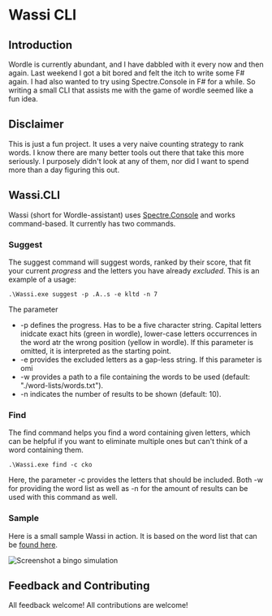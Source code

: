 # Wassi CLI

## Introduction
Wordle is currently abundant, and I have dabbled with it every now and then again. Last weekend I got a bit bored and felt the itch to write some F# again. I had also wanted to try using Spectre.Console in F# for a while. So writing a small CLI that assists me with the game of wordle seemed like a fun idea. 

## Disclaimer
This is just a fun project. It uses a very naive counting strategy to rank words. I know there are many better tools out there that take this more seriously. I purposely didn't look at any of them, nor did I want to spend more than a day figuring this out. 

## Wassi.CLI
Wassi (short for Wordle-assistant) uses [Spectre.Console](https://github.com/spectreconsole/spectre.console) and works command-based. It currently has two commands. 

### Suggest
The suggest command will suggest words, ranked by their score, that fit your current _progress_ and the letters you have already _excluded_. This is an example of a usage:
```PS
.\Wassi.exe suggest -p .A..s -e kltd -n 7
````
The parameter
* -p defines the progress. Has to be a five character string. Capital letters inidcate exact hits (green in wordle), lower-case letters occurrences in the word atr the wrong position (yellow in wordle). If this parameter is omitted, it is interpreted as the starting point.
* -e provides the excluded letters as a gap-less string. If this parameter is omi
* -w provides a path to a file containing the words to be used (default: "./word-lists/words.txt").  
* -n indicates the number of results to be shown (default: 10).

### Find
The find command helps you find a word containing given letters, which can be helpful if you want to eliminate multiple ones but can't think of a word containing them.
```PS
.\Wassi.exe find -c cko
````
Here, the parameter -c provides the letters that should be included. Both -w for providing the word list as well as -n for the amount of results can be used with this command as well.

### Sample
Here is a small sample Wassi in action. It is based on the word list that can be [found here](https://github.com/tabatkins/wordle-list).

![Screenshot a bingo simulation](./assets/wassi-in-action.png)

## Feedback and Contributing
All feedback welcome!
All contributions are welcome!
